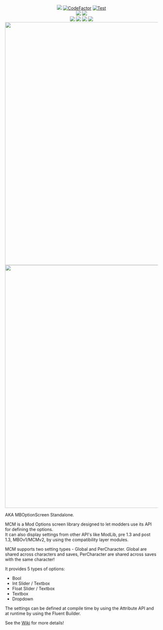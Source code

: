 <p align="center">
    <a href="https://github.com/Bannerlord.MBOptionScreen" alt="Lines Of Code">
        <img src="https://tokei.rs/b1/github/Aragas/Bannerlord.MBOptionScreen?category=code" /></a>
    <a href="https://www.codefactor.io/repository/github/aragas/bannerlord.mboptionscreen"><img src="https://www.codefactor.io/repository/github/aragas/bannerlord.mboptionscreen/badge" alt="CodeFactor" /></a>
    <a href="https://www.codefactor.io/repository/github/aragas/bannerlord.mboptionscreen"><img src="https://github.com/Aragas/Bannerlord.MBOptionScreen/workflows/Test/badge.svg?branch=v3&event=push" alt="Test" /></a>
    </br>
    <a href="https://www.nuget.org/packages/Bannerlord.MCM" alt="NuGet Bannerlord.MCM">
        <img src="https://img.shields.io/nuget/v/Bannerlord.MCM.svg?label=NuGet%20Bannerlord.MCM&colorB=blue" /></a>
    <a href="https://www.nuget.org/packages/Bannerlord.MCM.Integrated" alt="NuGet Bannerlord.MCM.Integrated">
        <img src="https://img.shields.io/nuget/v/Bannerlord.MCM.Integrated.svg?label=NuGet%20Bannerlord.MCM.Integrated&colorB=blue" /></a>
    </br>
        <a href="https://www.nexusmods.com/mountandblade2bannerlord/mods/612" alt="Nexus Mod Configuration Menu">
        <img src="https://img.shields.io/badge/Nexus-Mod%20Configuration%20Menu-yellow.svg" /></a>
        <a href="https://www.nexusmods.com/mountandblade2bannerlord/mods/612" alt="Nexus Mod Configuration Menu">
        <img src="https://img.shields.io/endpoint?url=https%3A%2F%2Fnexusmods-version-pzk4e0ejol6j.runkit.sh%3FgameId%3Dmountandblade2bannerlord%26modId%3D612" /></a>
        <a href="https://www.nexusmods.com/mountandblade2bannerlord/mods/612" alt="Nexus Mod Configuration Menu">
        <img src="https://img.shields.io/endpoint?url=https%3A%2F%2Fnexusmods-downloads-ayuqql60xfxb.runkit.sh%2F%3Ftype%3Dunique%26gameId%3D3174%26modId%3D612" /></a>
        <a href="https://www.nexusmods.com/mountandblade2bannerlord/mods/612" alt="Nexus Mod Configuration Menu">
        <img src="https://img.shields.io/endpoint?url=https%3A%2F%2Fnexusmods-downloads-ayuqql60xfxb.runkit.sh%2F%3Ftype%3Dtotal%26gameId%3D3174%26modId%3D612" /></a>
        </br>
        <img src="https://staticdelivery.nexusmods.com/mods/3174/images/headers/612_1592411190.jpg" width="800">
        </br>
        <img src="https://github.com/Aragas/Bannerlord.MBOptionScreen/blob/v3/.github/resources/main.png?raw=true" width="800">
</p>



AKA MBOptionScreen Standalone.  
  
MCM is a Mod Options screen library designed to let modders use its API for defining the options.  
It can also display settings from other API's like ModLib, pre 1.3 and post 1.3, MBOv1/MCMv2, by using the compatibility layer modules.  
  
MCM supports two setting types - Global and PerCharacter. Global are shared across characters and saves, PerCharacter are shared across saves with the same character!  
  
It provides 5 types of options:
* Bool
* Int Slider / Textbox
* Float Slider / Textbox 
* Textbox
* Dropdown  
  
The settings can be defined at compile time by using the Attribute API and at runtime by using the Fluent Builder.  
  
See the [Wiki](https://github.com/Aragas/Bannerlord.MBOptionScreen/wiki/MCMv3) for more details!  

